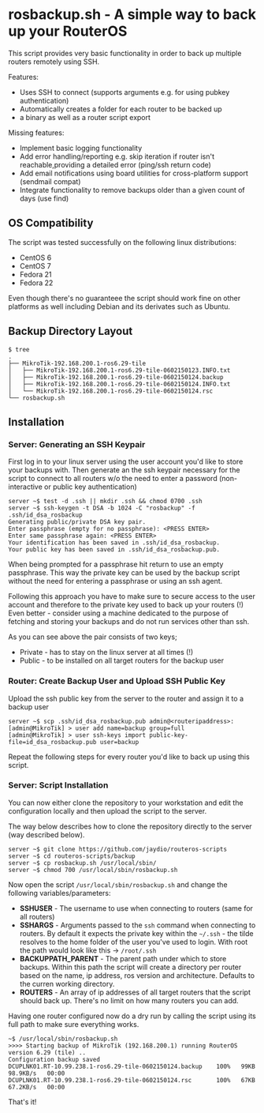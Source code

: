 # rosbackup.sh - A simple way to back up your RouterOS

This script provides very basic functionality in order to back up multiple routers remotely using SSH.

Features:

 * Uses SSH to connect (supports arguments e.g. for using pubkey authentication)
 * Automatically creates a folder for each router to be backed up
 * a binary as well as a router script export

Missing features:

 * Implement basic logging functionality
 * Add error handling/reporting e.g. skip iteration if router isn't reachable,providing a detailed error (ping/ssh return code)
 * Add email notifications using board utilities for cross-platform support (sendmail compat)
 * Integrate functionality to remove backups older than a given count of days (use find)

## OS Compatibility

The script was tested successfully on the following linux distributions:

 * CentOS 6
 * CentOS 7
 * Fedora 21
 * Fedora 22

Even though there's no guaranteee the script should work fine on other platforms as well including Debian and its derivates such as Ubuntu.

## Backup Directory Layout

```
$ tree
.
├── MikroTik-192.168.200.1-ros6.29-tile
│   ├── MikroTik-192.168.200.1-ros6.29-tile-0602150123.INFO.txt
│   ├── MikroTik-192.168.200.1-ros6.29-tile-0602150124.backup
│   ├── MikroTik-192.168.200.1-ros6.29-tile-0602150124.INFO.txt
│   └── MikroTik-192.168.200.1-ros6.29-tile-0602150124.rsc
└── rosbackup.sh
```

## Installation

### Server: Generating an SSH Keypair

First log in to your linux server using the user account you'd like to store your backups with. Then generate an the ssh keypair necessary for the script to connect to all routers w/o the need to enter a password (non-interactive or public key authentication)

```
server ~$ test -d .ssh || mkdir .ssh && chmod 0700 .ssh
server ~$ ssh-keygen -t DSA -b 1024 -C "rosbackup" -f .ssh/id_dsa_rosbackup
Generating public/private DSA key pair.
Enter passphrase (empty for no passphrase): <PRESS ENTER>
Enter same passphrase again: <PRESS ENTER>
Your identification has been saved in .ssh/id_dsa_rosbackup.
Your public key has been saved in .ssh/id_dsa_rosbackup.pub.
```
When being prompted for a passphrase hit return to use an empty passphrase. This way the private key can be used by the backup script without the need for entering a passphrase or using an ssh agent.

Following this approach you have to make sure to secure access to the user account and therefore to the private key used to back up your routers (!) Even better - consider using a machine dedicated to the purpose of fetching and storing your backups and do not run services other than ssh.

As you can see above the pair consists of two keys;

 * Private - has to stay on the linux server at all times (!)
 * Public - to be installed on all target routers for the backup user

### Router: Create Backup User and Upload SSH Public Key

Upload the ssh public key from the server to the router and assign it to a backup user

```
server ~$ scp .ssh/id_dsa_rosbackup.pub admin@<routeripaddress>:
[admin@MikroTik] > user add name=backup group=full
[admin@MikroTik] > user ssh-keys import public-key-file=id_dsa_rosbackup.pub user=backup
```

Repeat the following steps for every router you'd like to back up using this script.

### Server: Script Installation

You can now either clone the repository to your workstation and edit the configuration locally and then upload the script to the server.

The way below describes how to clone the repository directly to the server (way described below).

```
server ~$ git clone https://github.com/jaydio/routeros-scripts
server ~$ cd routeros-scripts/backup
server ~$ cp rosbackup.sh /usr/local/sbin/
server ~$ chmod 700 /usr/local/sbin/rosbackup.sh
```
Now open the script `/usr/local/sbin/rosbackup.sh` and change the following variables/parameters:

 * **SSHUSER** - The username to use when connecting to routers (same for all routers)
 * **SSHARGS** - Arguments passed to the `ssh` command when connecting to routers. By default it expects the private key within the `~/.ssh` - the tilde resolves to the home folder of the user you've used to login. With root the path would look like this -> `/root/.ssh`
 * **BACKUPPATH_PARENT** - The parent path under which to store backups. Within this path the script will create a directory per router based on the name, ip address, ros version and architecture. Defaults to the curren working directory.
 * **ROUTERS** - An array of ip addresses of all target routers that the script should back up. There's no limit on how many routers you can add.

Having one router configured now do a dry run by calling the script using its full path to make sure everything works.

```
~$ /usr/local/sbin/rosbackup.sh
>>>> Starting backup of MikroTik (192.168.200.1) running RouterOS version 6.29 (tile) ..
Configuration backup saved
DCUPLNK01.RT-10.99.238.1-ros6.29-tile-0602150124.backup    100%   99KB  98.9KB/s   00:00    
DCUPLNK01.RT-10.99.238.1-ros6.29-tile-0602150124.rsc       100%   67KB  67.2KB/s   00:00  
```

That's it!

